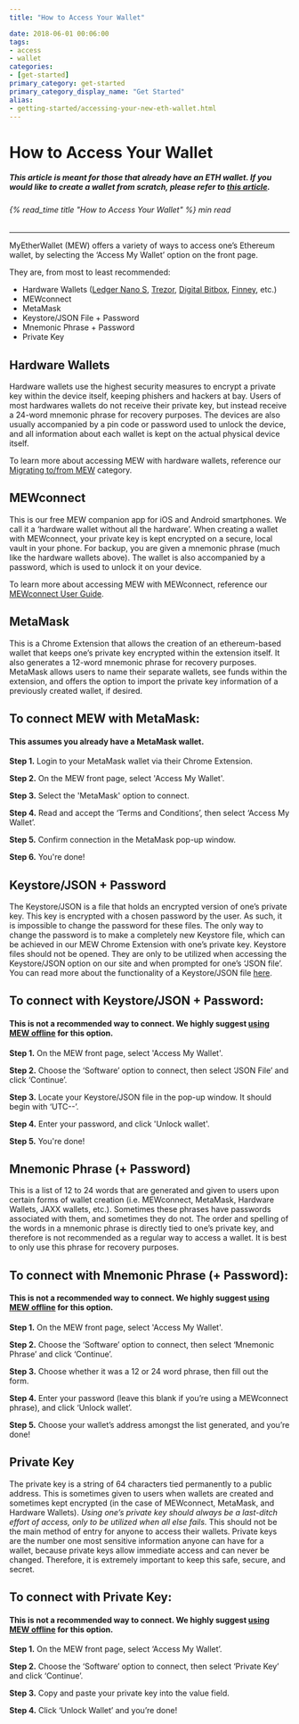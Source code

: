 ```yaml
---
title: "How to Access Your Wallet"

date: 2018-06-01 00:06:00
tags:
- access
- wallet
categories:
- [get-started]
primary_category: get-started
primary_category_display_name: "Get Started"
alias:
- getting-started/accessing-your-new-eth-wallet.html
---
```


# __How to Access Your Wallet__
##### <i>This article is meant for those that already have an ETH wallet. If you would like to create a wallet from scratch, please refer to [this article][createWallet].</i>
###### {% read_time title "How to Access Your Wallet" %} min read
***
MyEtherWallet (MEW) offers a variety of ways to access one’s Ethereum wallet, by selecting the ‘Access My Wallet’ option on the front page.

They are, from most to least recommended:

* Hardware Wallets ([Ledger Nano S][ledger], [Trezor][trezor], [Digital Bitbox][bitbox], [Finney][finney], etc.)
* MEWconnect
* MetaMask
* Keystore/JSON File + Password
* Mnemonic Phrase + Password
* Private Key

## __Hardware Wallets__

Hardware wallets use the highest security measures to encrypt a private key within the device itself, keeping phishers and hackers at bay. Users of most hardwares wallets do not receive their private key, but instead receive a 24-word mnemonic phrase for recovery purposes. The devices are also usually accompanied by a pin code or password used to unlock the device, and all information about each wallet is kept on the actual physical device itself. 

To learn more about accessing MEW with hardware wallets, reference our [Migrating to/from MEW][migrating] category.



## __MEWconnect__
This is our free MEW companion app for iOS and Android smartphones. We call it a ‘hardware wallet without all the hardware’. When creating a wallet with MEWconnect, your private key is kept encrypted on a secure, local vault in your phone. For backup, you are given a mnemonic phrase (much like the hardware wallets above). The wallet is also accompanied by a password, which is used to unlock it on your device.

To learn more about accessing MEW with MEWconnect, reference our [MEWconnect User Guide][mewConnect]. 



## __MetaMask__
This is a Chrome Extension that allows the creation of an ethereum-based wallet that keeps one’s private key encrypted within the extension itself. It also generates a 12-word mnemonic phrase for recovery purposes. MetaMask allows users to name their separate wallets, see funds within the extension, and offers the option to import the private key information of a previously created wallet, if desired. 



## __To connect MEW with MetaMask:__
#### __This assumes you already have a MetaMask wallet.__

**Step 1.** Login to your MetaMask wallet via their Chrome Extension.

**Step 2.** On the MEW front page, select 'Access My Wallet'.

**Step 3.** Select the 'MetaMask' option to connect.

**Step 4.** Read and accept the ‘Terms and Conditions’, then select ‘Access My Wallet’.

**Step 5.** Confirm connection in the MetaMask pop-up window.

**Step 6.** You're done!



## __Keystore/JSON + Password__
The Keystore/JSON is a file that holds an encrypted version of one’s private key. This key is encrypted with a chosen password by the user. As such, it is impossible to change the password for these files. The only way to change the password is to make a completely new Keystore file, which can be achieved in our MEW Chrome Extension with one’s private key. Keystore files should not be opened. They are only to be utilized when accessing the Keystore/JSON option on our site and when prompted for one’s ‘JSON file’. You can read more about the functionality of a Keystore/JSON file [here][keystoreJson].



## __To connect with Keystore/JSON + Password:__
#### __This is not a recommended way to connect. We highly suggest [using MEW offline][offline] for this option.__

**Step 1.** On the MEW front page, select 'Access My Wallet'.

**Step 2.** Choose the ‘Software’ option to connect, then select ‘JSON File’ and click ‘Continue’.

**Step 3.** Locate your Keystore/JSON file in the pop-up window. It should begin with ‘UTC--’.

**Step 4.** Enter your password, and click 'Unlock wallet'.

**Step 5.** You're done!



## __Mnemonic Phrase (+ Password)__
This is a list of 12 to 24 words that are generated and given to users upon certain forms of wallet creation (i.e. MEWconnect, MetaMask, Hardware Wallets, JAXX wallets, etc.). Sometimes these phrases have passwords associated with them, and sometimes they do not. The order and spelling of the words in a mnemonic phrase is directly tied to one’s private key, and therefore is not recommended as a regular way to access a wallet. It is best to only use this phrase for recovery purposes.



## __To connect with Mnemonic Phrase (+ Password):__
#### __This is not a recommended way to connect. We highly suggest [using MEW offline][offline] for this option.__

**Step 1.** On the MEW front page, select 'Access My Wallet'.

**Step 2.** Choose the ‘Software’ option to connect, then select ‘Mnemonic Phrase’ and click ‘Continue’.

**Step 3.** Choose whether it was a 12 or 24 word phrase, then fill out the form. 

**Step 4.** Enter your password (leave this blank if you’re using a MEWconnect phrase), and click ‘Unlock wallet’.

**Step 5.** Choose your wallet’s address amongst the list generated, and you’re done!



## __Private Key__
The private key is a string of 64 characters tied permanently to a public address. This is sometimes given to users when wallets are created and sometimes kept encrypted (in the case of MEWconnect, MetaMask, and Hardware Wallets). *Using one’s private key should always be a last-ditch effort of access, only to be utilized when all else fails.* This should not be the main method of entry for anyone to access their wallets. Private keys are the number one most sensitive information anyone can have for a wallet, because private keys allow immediate access and can never be changed. Therefore, it is extremely important to keep this safe, secure, and secret.



## __To connect with Private Key:__
#### __This is not a recommended way to connect. We highly suggest [using MEW offline][offline] for this option.__

**Step 1.** On the MEW front page, select ‘Access My Wallet’.

**Step 2.** Choose the ‘Software’ option to connect, then select ‘Private Key’ and click ‘Continue’.

**Step 3.** Copy and paste your private key into the value field. 

**Step 4.** Click ‘Unlock Wallet’ and you’re done!


[createWallet]: /@@@@@@/getting-started/how-to-create-a-wallet/
[migrating]: /@@@@@@/migration/moving-from-exchange-to-mew/
[mewConnect]: /@@@@@@/mewconnect/mewconnect-user-guide/
[keystoreJson]: /@@@@@@/security-and-privacy/what-is-a-keystore-file/
[ledger]: https://www.ledger.com/?r=fa4b
[trezor]: https://trezor.io/?offer_id=12&aff_id=2029
[bitbox]: https://shiftcrypto.ch/?ref=mew
[finney]: http://shop.sirinlabs.com/?rfsn=2397639.54fdf&utm_source=refersion&utm_medium=affiliate&utm_campaign=2397639.54fdf
[offline]: /@@@@@@/offline/offline-mew-looks-weird/
